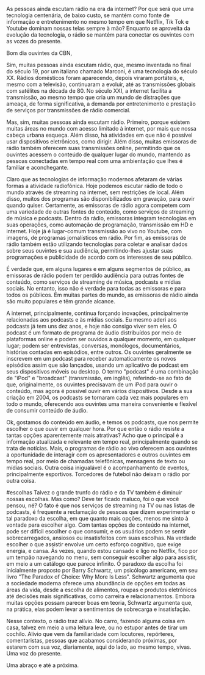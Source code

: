 

As pessoas ainda escutam rádio na era da internet? Por que será que uma tecnologia centenária, de baixo custo, se mantém como fonte de informação e entretenimento no mesmo tempo em que Netflix, Tik Tok e Youtube dominam nossas telas sempre à mão? Enquanto se aproveita da evolução da tecnologia, o rádio se mantém para conectar os ouvintes com as vozes do presente.




Bom dia ouvintes da CBN,



Sim, muitas pessoas ainda escutam rádio, que, mesmo inventada no final do século 19, por um italiano chamado Marconi, é uma tecnologia do século XX. Rádios domésticos foram aparecendo, depois viraram portáteis, e, mesmo com a televisão, continuaram a evoluir, até as transmissões globais com satélites na década de 80. No século XXI, a internet facilita a transmissão, ao mesmo tempo que cria um mundo de distrações que ameaça, de forma significativa, a demanda por entretenimento e prestação de serviços por transmissões de rádio comercial.

Mas, sim, muitas pessoas ainda escutam rádio. Primeiro, porque existem muitas áreas no mundo com acesso limitado à internet, por mais que nossa cabeça urbana esqueça. Além disso, há atividades em que não é possível usar dispositivos eletrônicos, como dirigir. Além disso, muitas emissoras de rádio também oferecem suas transmissões online, permitindo que os ouvintes acessem o conteúdo de qualquer lugar do mundo, mantendo as pessoas conectadas em tempo real com uma ambientação que lhes é familiar e aconchegante.

Claro que as tecnologias de informação modernos afetaram de várias formas a atividade radiofônica. Hoje podemos escutar rádio de todo o mundo através de streaming na internet, sem restrições de local. Além disso, muitos dos programas são disponibilizados em gravação, para ouvir quando quiser. Certamente, as emissoras de rádio agora competem com uma variedade de outras fontes de conteúdo, como serviços de streaming de música e podcasts.
Dentro da rádio, emissoras integram tecnologias em suas operações, como automação de programação, transmissão em HD e  internet. Hoje já é lugar-comum transmissão ao vivo no Youtube, com imagens, de programas jornalísticos em rádio.
Por fim, as emissoras de rádio também estão utilizando tecnologias para coletar e analisar dados sobre seus ouvintes e sua audiência, permitindo-lhes ajustar suas programações e publicidade de acordo com os interesses de seu público.

É verdade que, em alguns lugares e em alguns segmentos de público, as emissoras de rádio podem ter perdido audiência para outras fontes de conteúdo, como serviços de streaming de música, podcasts e mídias sociais. No entanto, isso não é verdade para todas as emissoras e para todos os públicos.
Em muitas partes do mundo, as emissoras de rádio ainda são muito populares e têm grande alcance.

A internet, principalmente, continua forçando inovações, principalmente relacionadas aos podcasts e às mídias sociais. 
Eu mesmo aderi aos podcasts já tem uns dez anos, e hoje não consigo viver sem eles. 
O podcast é um formato de programa de áudio distribuídos por meio de plataformas online e podem ser ouvidos a qualquer momento, em qualquer lugar; podem ser entrevistas, conversas, monólogos, documentários, histórias contadas em episódios, entre outros.
Os ouvintes geralmente se inscrevem em um podcast para receber automaticamente os novos episódios assim que são lançados, usando um aplicativo de podcast em seus dispositivos móveis ou desktop.
O termo "podcast" é uma combinação de "iPod" e "broadcast" (transmissão, em inglês), referindo-se ao fato de que, originalmente, os ouvintes precisavam de um iPod para ouvir o conteúdo, mas agora é possível ouvir em vários dispositivos. Desde a sua criação em 2004, os podcasts se tornaram cada vez mais populares em todo o mundo, oferecendo aos ouvintes uma maneira conveniente e flexível de consumir conteúdo de áudio.

Ok, gostamos do conteúdo em áudio, e temos os podcasts, que nos permite escolher o que ouvir em qualquer hora. Por que então o rádio resiste a tantas opções aparentemente mais atrativas? Acho que o principal é a informação atualizada e relevante em tempo real, principalmente quando se trata de notícias. Mais, o programas de rádio ao vivo oferecem aos ouvintes a oportunidade de interagir com os apresentadores e outros ouvintes em tempo real, por meio de chamadas telefônicas, mensagens de texto ou mídias sociais.
Outra coisa inigualável é o acompanhamento de eventos, principalmente esportivos. Torcedores de futebol não deixam o rádio por outra coisa.

#escolhas
Talvez o grande trunfo do rádio e da TV também é diminuir nossas escolhas. Mas como? Deve ter ficado maluco, foi o que você pensou, né?  O fato é que nos serviços de streaming na TV ou nas listas de podcasts, é frequente a reclamação de pessoas que dizem experimentar o tal paradoxo da escolha, em que quanto mais opções, menos me sinto à vontade para escolher algo. Com tantas opções de conteúdo na internet, pode ser difícil escolher o que consumir, e os usuários podem se sentir sobrecarregados, ansiosos ou insatisfeitos com suas escolhas. Na verdade escolher o que assistir envolve um certo esforço cognitivo, que exige energia, e cansa. 
Ás vezes, quando estou cansado e ligo no Netflix, fico por um tempão navegando no menu, sem conseguir escolher algo para assistir, em meio a um catálogo que parece infinito.
O paradoxo da escolha foi inicialmente proposto por Barry Schwartz, um psicólogo americano, em seu livro "The Paradox of Choice: Why More Is Less". Schwartz argumenta que a sociedade moderna oferece uma abundância de opções em todas as áreas da vida, desde a escolha de alimentos, roupas e produtos eletrônicos até decisões mais significativas, como carreira e relacionamentos. Embora muitas opções possam parecer boas em teoria, Schwartz argumenta que, na prática, elas podem levar a sentimentos de sobrecarga e insatisfação.


Nesse contexto, o rádio traz alívio. No carro, fazendo alguma coisa em casa, talvez em meio a uma leitura leve, ou no estupor antes de tirar um cochilo. Alívio que vem da familiaridade com locutores, repórteres, comentaristas, pessoas que acabamos considerando próximas, por estarem com sua voz, diariamente, aqui do lado, ao mesmo tempo, vivas. Uma voz do presente.


Uma abraço e até a próxima.

